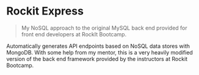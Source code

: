 # Rockit Express

> My NoSQL approach to the original MySQL back end provided for front end developers at RockIt Bootcamp. 

Automatically generates API endpoints based on NoSQL data stores with MongoDB. With some help from my mentor, this is a very heavily modified version of the back end framework provided by the instructors at Rockit Bootcamp. 

